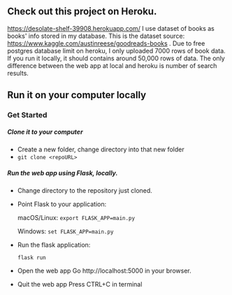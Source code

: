 ## Check out this project on Heroku.
https://desolate-shelf-39908.herokuapp.com/
I use dataset of books as books' info stored in my database. This is the dataset source: https://www.kaggle.com/austinreese/goodreads-books .
Due to free postgres database limit on heroku, I only uploaded 7000 rows of book data. If you run it locally, it should contains around 50,000 rows of data. The only difference between the web app at local and heroku is number of search results. 

## Run it on your computer locally
### Get Started
##### Clone it to your computer
- Create a new folder, change directory into that new folder
- `git clone <repoURL>`
##### Run the web app using Flask, locally.
- Change directory to the repository just cloned.
- Point Flask to your application: 

    macOS/Linux:  `export FLASK_APP=main.py`
    
    Windows: `set FLASK_APP=main.py`
- Run the flask application: 

    `flask run`
- Open the web app
    Go http://localhost:5000 in your browser.
- Quit the web app
    Press CTRL+C in terminal


